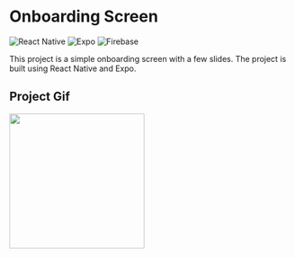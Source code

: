 # **Onboarding Screen**

![React Native](https://img.shields.io/badge/react_native-%2320232a.svg?style=for-the-badge&logo=react&logoColor=%2361DAFB)
![Expo](https://img.shields.io/badge/expo-1C1E24?style=for-the-badge&logo=expo&logoColor=#D04A37)
![Firebase](https://img.shields.io/badge/firebase-ffca28?style=for-the-badge&logo=firebase&logoColor=black)

This project is a simple onboarding screen with a few slides. The project is built using React Native and Expo.

## Project Gif

<img src='../readme-assets/login-register.gif' width='240'>
